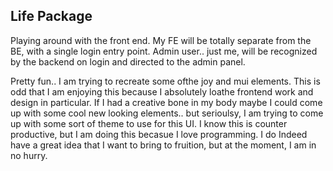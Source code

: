 ## Life Package

Playing around with the front end. My FE will be totally separate from the BE, with a single login entry point.
Admin user.. just me, will be recognized by the backend on login and directed to the admin panel.

Pretty fun.. I am trying to recreate some ofthe joy and mui elements. This is odd that I am enjoying this because I absolutely
loathe frontend work and design in particular. If I had a creative bone in my body maybe I could come up with some cool new looking elements.. but serioulsy, I am trying to come up with some sort of theme to use for this UI. I know this is counter productive, but I am doing this becasue I love programming. I do Indeed have a great idea that I want to bring to fruition, but at the moment, I am in no hurry.
